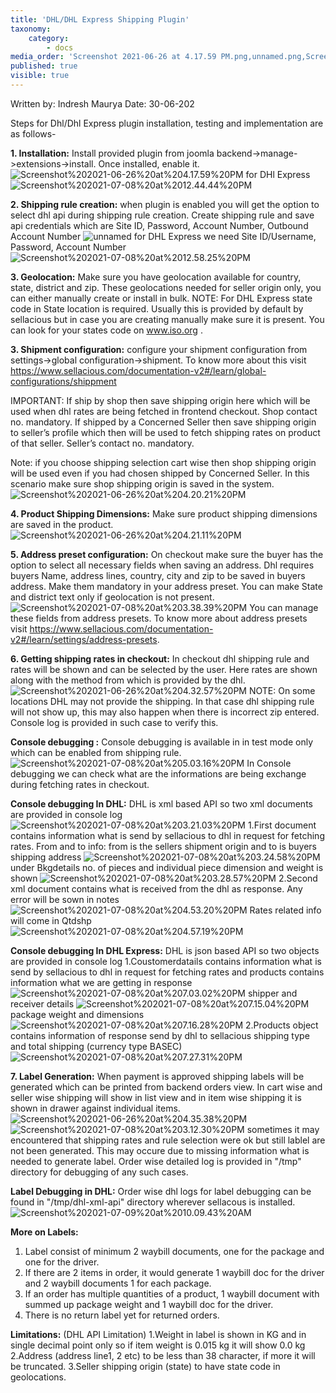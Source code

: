 ```yaml
---
title: 'DHL/DHL Express Shipping Plugin'
taxonomy:
    category:
        - docs
media_order: 'Screenshot 2021-06-26 at 4.17.59 PM.png,unnamed.png,Screenshot 2021-06-26 at 4.20.21 PM.png,Screenshot 2021-06-26 at 4.21.11 PM.png,Screenshot 2021-06-26 at 4.32.57 PM.png,Screenshot 2021-06-26 at 4.35.38 PM.png,Screenshot 2021-07-08 at 12.44.44 PM.png,Screenshot 2021-07-08 at 12.58.25 PM.png,Screenshot 2021-07-08 at 3.12.30 PM.png,Screenshot 2021-07-08 at 3.21.03 PM.png,Screenshot 2021-07-08 at 3.24.58 PM.png,Screenshot 2021-07-08 at 3.28.57 PM.png,Screenshot 2021-07-08 at 3.38.39 PM.png,Screenshot 2021-07-08 at 4.53.20 PM.png,Screenshot 2021-07-08 at 4.57.19 PM.png,Screenshot 2021-07-08 at 5.03.16 PM.png,Screenshot 2021-07-08 at 7.03.02 PM.png,Screenshot 2021-07-08 at 7.15.04 PM.png,Screenshot 2021-07-08 at 7.16.28 PM.png,Screenshot 2021-07-08 at 7.27.31 PM.png,Screenshot 2021-07-09 at 10.09.43 AM.png'
published: true
visible: true
---
```


Written by: Indresh Maurya
Date: 30-06-202

Steps for Dhl/Dhl Express plugin installation, testing and implementation are as follows-

**1. Installation:** Install provided plugin from joomla backend->manage->extensions->install. Once installed, enable it.
![Screenshot%202021-06-26%20at%204.17.59%20PM](Screenshot%202021-06-26%20at%204.17.59%20PM.png "Screenshot%202021-06-26%20at%204.17.59%20PM")
for DHl Express
![Screenshot%202021-07-08%20at%2012.44.44%20PM](Screenshot%202021-07-08%20at%2012.44.44%20PM.png "Screenshot%202021-07-08%20at%2012.44.44%20PM")

**2. Shipping rule creation:** when plugin is enabled you will get the option to select dhl api during shipping rule creation. Create shipping rule and save api credentials which are 
Site ID, Password, Account Number, Outbound Account Number
![unnamed](unnamed.png "unnamed")
for DHL Express we need Site ID/Username, Password, Account Number
![Screenshot%202021-07-08%20at%2012.58.25%20PM](Screenshot%202021-07-08%20at%2012.58.25%20PM.png "Screenshot%202021-07-08%20at%2012.58.25%20PM")

**3. Geolocation:** Make sure you have geolocation available for country, state, district and zip. These geolocations needed for seller origin only, you can either manually create or install in bulk.
NOTE: For DHL Express state code in State location is required. Usually this is provided by default by sellacious but in case you are creating manually make sure it is present. You can look for your states code on www.iso.org . 

**3. Shipment configuration:** configure your shipment configuration from settings->global configuration->shipment. To know more about this visit https://www.sellacious.com/documentation-v2#/learn/global-configurations/shippment

IMPORTANT: If ship by shop then save shipping origin here which will be used when dhl rates are being fetched in frontend checkout. Shop contact no. mandatory.
If shipped by a Concerned Seller then save shipping origin to seller’s profile which then will be used to fetch shipping rates on product of that seller. Seller’s contact no. mandatory.

Note: if you choose shipping selection cart wise then shop shipping origin will be used even if you had chosen shipped by Concerned Seller. In this scenario make sure  shop shipping origin is saved in the system.
![Screenshot%202021-06-26%20at%204.20.21%20PM](Screenshot%202021-06-26%20at%204.20.21%20PM.png "Screenshot%202021-06-26%20at%204.20.21%20PM")

**4. Product Shipping Dimensions:** Make sure product shipping dimensions are saved in the product.
![Screenshot%202021-06-26%20at%204.21.11%20PM](Screenshot%202021-06-26%20at%204.21.11%20PM.png "Screenshot%202021-06-26%20at%204.21.11%20PM")

**5. Address preset configuration:** On checkout make sure the buyer has the option to select all necessary fields when saving an address. Dhl requires buyers Name, address lines, country, city and zip to be saved in buyers address. Make them mandatory in your address preset. You can make State and district text only if geolocation is not present. 
![Screenshot%202021-07-08%20at%203.38.39%20PM](Screenshot%202021-07-08%20at%203.38.39%20PM.png "Screenshot%202021-07-08%20at%203.38.39%20PM")
You can manage these fields from address presets. To know more about address presets visit https://www.sellacious.com/documentation-v2#/learn/settings/address-presets.

**6. Getting shipping rates in checkout:** In checkout dhl shipping rule and rates will be shown and can be selected by the user. Here rates are shown along with the method from which is provided by the dhl.
![Screenshot%202021-06-26%20at%204.32.57%20PM](Screenshot%202021-06-26%20at%204.32.57%20PM.png "Screenshot%202021-06-26%20at%204.32.57%20PM")
NOTE: On some locations DHL may not provide the shipping. In that case dhl shipping rule will not show up, this may also happen when there is incorrect zip entered. Console log is provided in such case to verify this.

**Console debugging :** Console debugging is  available in in test mode only which can be enabled from shipping rule. 
![Screenshot%202021-07-08%20at%205.03.16%20PM](Screenshot%202021-07-08%20at%205.03.16%20PM.png "Screenshot%202021-07-08%20at%205.03.16%20PM")
In Console debugging we can check what are the informations are being exchange during fetching rates in checkout.

**Console debugging In DHL:**  DHL is xml based API so two xml documents are provided in console log
![Screenshot%202021-07-08%20at%203.21.03%20PM](Screenshot%202021-07-08%20at%203.21.03%20PM.png "Screenshot%202021-07-08%20at%203.21.03%20PM")
1.First document contains information what is send by sellacious to dhl in request for fetching rates.
From and to info: from is the sellers shipment origin and to is buyers shipping address
![Screenshot%202021-07-08%20at%203.24.58%20PM](Screenshot%202021-07-08%20at%203.24.58%20PM.png "Screenshot%202021-07-08%20at%203.24.58%20PM")
under Bkgdetails no. of pieces and individual  piece dimension and weight is shown
![Screenshot%202021-07-08%20at%203.28.57%20PM](Screenshot%202021-07-08%20at%203.28.57%20PM.png "Screenshot%202021-07-08%20at%203.28.57%20PM")
 2.Second xml document contains what is received from the dhl as response.
Any error will be sown in notes 
![Screenshot%202021-07-08%20at%204.53.20%20PM](Screenshot%202021-07-08%20at%204.53.20%20PM.png "Screenshot%202021-07-08%20at%204.53.20%20PM")
Rates related info  will come in Qtdshp
![Screenshot%202021-07-08%20at%204.57.19%20PM](Screenshot%202021-07-08%20at%204.57.19%20PM.png "Screenshot%202021-07-08%20at%204.57.19%20PM") 

**Console debugging In DHL Express:** DHL is json based API so two objects are provided in console log
1.Coustomerdatails contains information what is send by sellacious to dhl in request for fetching rates and products contains information what we are getting in response
![Screenshot%202021-07-08%20at%207.03.02%20PM](Screenshot%202021-07-08%20at%207.03.02%20PM.png "Screenshot%202021-07-08%20at%207.03.02%20PM")
shipper and receiver details
![Screenshot%202021-07-08%20at%207.15.04%20PM](Screenshot%202021-07-08%20at%207.15.04%20PM.png "Screenshot%202021-07-08%20at%207.15.04%20PM")
package weight and dimensions
![Screenshot%202021-07-08%20at%207.16.28%20PM](Screenshot%202021-07-08%20at%207.16.28%20PM.png "Screenshot%202021-07-08%20at%207.16.28%20PM")
 2.Products object contains information of response send by dhl to sellacious
shipping type and total shipping (currency type BASEC)
![Screenshot%202021-07-08%20at%207.27.31%20PM](Screenshot%202021-07-08%20at%207.27.31%20PM.png "Screenshot%202021-07-08%20at%207.27.31%20PM")

**7. Label Generation:** When payment is approved shipping labels will be generated  which can be printed from backend orders view. In cart wise and seller wise shipping will show in list view and in item wise shipping it is shown in drawer against individual items.
![Screenshot%202021-06-26%20at%204.35.38%20PM](Screenshot%202021-06-26%20at%204.35.38%20PM.png "Screenshot%202021-06-26%20at%204.35.38%20PM")
![Screenshot%202021-07-08%20at%203.12.30%20PM](Screenshot%202021-07-08%20at%203.12.30%20PM.png "Screenshot%202021-07-08%20at%203.12.30%20PM")
sometimes it may encountered that shipping rates and rule selection were ok but still lablel are not been generated. This may occure due to missing information what is needed to generate label. Order wise detailed log is provided in "/tmp" directory  for debugging of any such cases.

**Label Debugging in DHL:** Order wise dhl logs for label debugging can be found in "/tmp/dhl-xml-api" directory wherever sellacous is installed. 
![Screenshot%202021-07-09%20at%2010.09.43%20AM](Screenshot%202021-07-09%20at%2010.09.43%20AM.png "Screenshot%202021-07-09%20at%2010.09.43%20AM")


**More on Labels:** 
1. Label consist of minimum 2 waybill documents, one for the package and one for the driver.
2. If there are 2 items in order, it would generate 1 waybill doc for the driver and 2 waybill documents 1 for each package.
3. If an order has multiple quantities of a product, 1 waybill document with summed up package weight and 1 waybill doc for the driver.
4. There is no return label yet for returned orders.

**Limitations:**
(DHL API Limitation)
1.Weight in label is shown in KG and in single decimal point only so if item weight is 0.015 kg it will show 0.0 kg
2.Address (address line1, 2 etc) to be less than 38 character, if more it will be truncated. 
3.Seller shipping origin (state) to have state code in geolocations.


